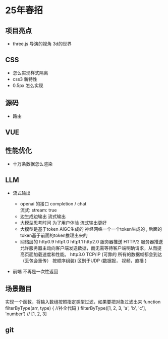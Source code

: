 # 25年春招

## 项目亮点
  - three.js
    导演的视角 3d的世界


## CSS
- 怎么实现样式隔离
- css3 新特性
- 0.5px 怎么实现

## 源码
- 路由

## VUE


## 性能优化
- 十万条数据怎么渲染

## LLM
- 流式输出
  - openai 的接口 completion / chat   
    流式: stream: true
  - 边生成边输出 流式输出
  - 大模型思考时间 为了用户体验  流式输出更好
  - 大模型是基于token AIGC生成的
    神经网络一个一个token生成的 , 后面的token基于前面的token推理出来的
  - 网络层的
    http0.9
    http1.0
    http1.1
    http2.0  服务器推送
    HTTP/2 服务器推送允许服务器主动向客户端发送数据，而无需等待客户端明确请求，从而提高页面加载速度和性能。
    http3.0 
    TCP/IP (可靠的 所有的数据帧都会到达（丢包会重传） 按顺序组装)          区别于UDP (数据报， 视频，直播 )

 - 前端
    不再是一次性返回

## 场景题目
实现一个函数，将输入数组按照指定类型过滤，如果要把对象过滤出来
function filterByType(arr, type) {
    //补全代码
}
filterByType([1, 2, 3, 'a', 'b', 'c'], 'number') // [1, 2, 3]

## git



